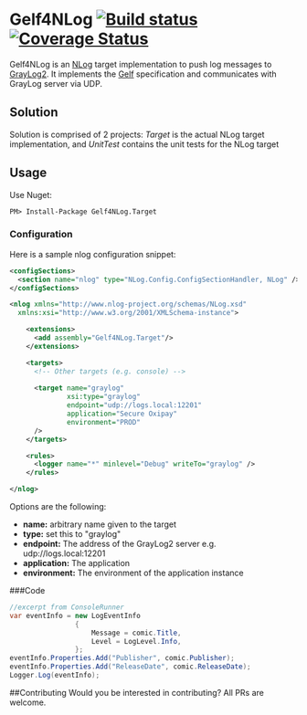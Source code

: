 # Gelf4NLog [![Build status](https://ci.appveyor.com/api/projects/status/pb6q928iay96pyop?svg=true)](https://ci.appveyor.com/project/Certegy/gelf4nlog) [![Coverage Status](https://coveralls.io/repos/github/Certegy/Gelf4NLog/badge.svg?branch=master)](https://coveralls.io/github/Certegy/Gelf4NLog?branch=master)

Gelf4NLog is an [NLog] target implementation to push log messages to [GrayLog2]. It implements the [Gelf] specification and communicates with GrayLog server via UDP.

## Solution
Solution is comprised of 2 projects: *Target* is the actual NLog target implementation, and *UnitTest* contains the unit tests for the NLog target
## Usage
Use Nuget:
```
PM> Install-Package Gelf4NLog.Target
```
### Configuration
Here is a sample nlog configuration snippet:
```xml
<configSections>
  <section name="nlog" type="NLog.Config.ConfigSectionHandler, NLog" />
</configSections>

<nlog xmlns="http://www.nlog-project.org/schemas/NLog.xsd"
  xmlns:xsi="http://www.w3.org/2001/XMLSchema-instance">

	<extensions>
	  <add assembly="Gelf4NLog.Target"/>
	</extensions>

	<targets>
	  <!-- Other targets (e.g. console) -->
    
	  <target name="graylog" 
			  xsi:type="graylog" 
			  endpoint="udp://logs.local:12201" 
			  application="Secure Oxipay"
			  environment="PROD"
	  />
	</targets>

	<rules>
	  <logger name="*" minlevel="Debug" writeTo="graylog" />
	</rules>

</nlog>
```

Options are the following:
* __name:__ arbitrary name given to the target
* __type:__ set this to "graylog"
* __endpoint:__ The address of the GrayLog2 server e.g. udp://logs.local:12201
* __application:__ The application
* __environment:__ The environment of the application instance

###Code
```c#
//excerpt from ConsoleRunner
var eventInfo = new LogEventInfo
    			{
					Message = comic.Title,
					Level = LogLevel.Info,
				};
eventInfo.Properties.Add("Publisher", comic.Publisher);
eventInfo.Properties.Add("ReleaseDate", comic.ReleaseDate);
Logger.Log(eventInfo);
```

[NLog]: http://nlog-project.org/
[GrayLog2]: https://www.graylog.org/
[Gelf]: http://docs.graylog.org/en/2.1/pages/gelf.html

##Contributing
Would you be interested in contributing? All PRs are welcome.
